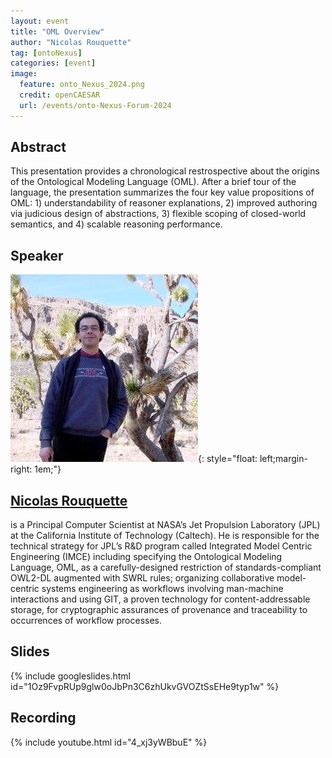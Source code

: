 ```yaml
---
layout: event
title: "OML Overview"
author: "Nicolas Rouquette"
tag: [ontoNexus]
categories: [event]
image:
  feature: onto_Nexus_2024.png
  credit: openCAESAR
  url: /events/onto-Nexus-Forum-2024
---
```


## Abstract

This presentation provides a chronological restrospective about the origins of the Ontological Modeling Language (OML). After a brief tour of the language, the presentation summarizes the four key value propositions of OML: 1) understandability of reasoner explanations, 2) improved authoring via judicious design of abstractions, 3) flexible scoping of closed-world semantics, and 4) scalable reasoning performance.

## Speaker

![Nicolas Rouquette](img/Rouquette.jpeg){: style="float: left;margin-right: 1em;"}

<h2><a href="mailto:nicolas.f.rouquette@jpl.nasa.gov">Nicolas Rouquette</a></h2> is a Principal Computer Scientist at NASA’s Jet Propulsion Laboratory (JPL) at the California Institute of Technology (Caltech). He is responsible for the technical strategy for JPL’s R&D program called Integrated Model Centric Engineering (IMCE) including specifying the Ontological Modeling Language, OML, as a carefully-designed restriction of standards-compliant OWL2-DL augmented with SWRL rules; organizing collaborative model-centric systems engineering as workflows involving man-machine interactions and using GIT, a proven technology for content-addressable storage, for cryptographic assurances of provenance and traceability to occurrences of workflow processes.

## Slides

{% include googleslides.html id="1Oz9FvpRUp9glw0oJbPn3C6zhUkvGVOZtSsEHe9typ1w" %}

## Recording

{% include youtube.html id="4_xj3yWBbuE" %}